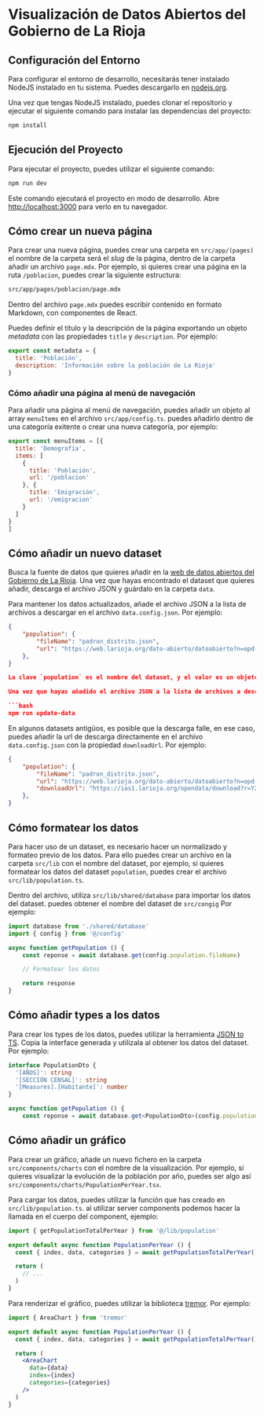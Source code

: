 # Visualización de Datos Abiertos del Gobierno de La Rioja

## Configuración del Entorno

Para configurar el entorno de desarrollo, necesitarás tener instalado NodeJS instalado en tu sistema. Puedes descargarlo en [nodejs.org](https://nodejs.org/).

Una vez que tengas NodeJS instalado, puedes clonar el repositorio y ejecutar el siguiente comando para instalar las dependencias del proyecto:

```bash
npm install
```

## Ejecución del Proyecto
  
Para ejecutar el proyecto, puedes utilizar el siguiente comando:

```bash
npm run dev
```

Este comando ejecutará el proyecto en modo de desarrollo. Abre [http://localhost:3000](http://localhost:3000) para verlo en tu navegador.

## Cómo crear un nueva página

Para crear una nueva página, puedes crear una carpeta en `src/app/(pages)`  el nombre de la carpeta será el *slug* de la página, dentro de la carpeta añadir un archivo `page.mdx`. Por ejemplo, si quieres crear una página en la ruta `/poblacion`, puedes crear la siguiente estructura:

```bash
src/app/pages/poblacion/page.mdx
```

Dentro del archivo `page.mdx` puedes escribir contenido en formato Markdown, con componentes de React. 

Puedes definir el título y la descripción de la página exportando un objeto *metadata* con las propiedades `title` y `description`. Por ejemplo:

```jsx
export const metadata = {
  title: 'Población',
  description: 'Información sobre la población de La Rioja'
}
```

### Cómo añadir una página al menú de navegación

Para añadir una página al menú de navegación, puedes añadir un objeto al array `menuItems` en el archivo `src/app/config.ts`. puedes añadirlo dentro de una categoría exitente o crear una nueva categoría, por ejemplo:

```jsx
export const menuItems = [{
  title: 'Demografía',
  items: [
    {
      title: 'Población',
      url: '/poblacion'
    }, {
      title: 'Emigración',
      url: '/emigracion'
    }
  ]
}
]
```

## Cómo añadir un nuevo dataset

Busca la fuente de datos que quieres añadir en la [web de datos abiertos del Gobierno de La Rioja](https://web.larioja.org/dato-abierto). Una vez que hayas encontrado el dataset que quieres añadir, descarga el archivo JSON y guárdalo en la carpeta `data`.

Para mantener los datos actualizados, añade el archivo JSON a la lista de archivos a descargar en el archivo `data.config.json`. Por ejemplo:

```json
{
    "population": {
        "fileName": "padron_distrito.json",
        "url": "https://web.larioja.org/dato-abierto/datoabierto?n=opd-66"
    },
}

La clave `population` es el nombre del dataset, y el valor es un objeto con las propiedades `fileName` y `url`. `fileName` es el nombre del archivo JSON que has descargado, y `url` es la URL de la fuente de datos.

Una vez que hayas añadido el archivo JSON a la lista de archivos a descargar, puedes ejecutar el siguiente comando para confirmar que los datos se descargan correctamente:

```bash
npm run update-data
```

En algunos datasets antigüos, es posible que la descarga falle, en ese caso, puedes añadir la url de descarga directamente en el archivo `data.config.json` con la propiedad `downloadUrl`. Por ejemplo:

```json
{
    "population": {
        "fileName": "padron_distrito.json",
        "url": "https://web.larioja.org/dato-abierto/datoabierto?n=opd-66",
        "downloadUrl": "https://ias1.larioja.org/opendata/download?r=Y2Q9MzU1fGNmPTA0"
    },
}
```

## Cómo formatear los datos

Para hacer uso de un dataset, es necesario hacer un normalizado y formateo previo de los datos. Para ello puedes crear un archivo en la carpeta `src/lib` con el nombre del dataset, por ejemplo, si quieres formatear los datos del dataset `population`, puedes crear el archivo `src/lib/population.ts`.

Dentro del archivo, utiliza `src/lib/shared/database` para importar los datos del dataset. puedes obtener el nombre del dataset de `src/congig` Por ejemplo:

```typescript 
import database from './shared/database'
import { config } from '@/config'

async function getPopulation () {
    const reponse = await database.get(config.population.fileName)

    // Formatear los datos

    return response
}
```

## Cómo añadir types a los datos

Para crear los types de los datos, puedes utilizar la herramienta [JSON to TS](https://transform.tools/json-to-typescript). Copia la interface generada y utilizala al obtener los datos del dataset. Por ejemplo:

```typescript
interface PopulationDto {
  '[AÑOS]': string
  '[SECCIÓN CENSAL]': string
  '[Measures].[Habitante]': number
}

async function getPopulation () {
    const reponse = await database.get<PopulationDto>(config.population.fileName)
```

## Cómo añadir un gráfico

Para crear un gráfico, añade un nuevo fichero en la carpeta `src/components/charts` con el nombre de la visualización. Por ejemplo, si quieres visualizar la evolución de la población por año, puedes ser algo así `src/components/charts/PopulationPerYear.tsx`.

Para cargar los datos, puedes utilizar la función que has creado en `src/lib/population.ts`. al utilizar server components podemos hacer la llamada en el cuerpo del component, ejemplo:

```jsx
import { getPopulationTotalPerYear } from '@/lib/population'

export default async function PopulationPerYear () {
  const { index, data, categories } = await getPopulationTotalPerYear()

  return (
    // ...
  )
}
```

Para renderizar el gráfico, puedes utilizar la biblioteca [tremor](https://www.tremor.so/docs/visualizations/area-chart). Por ejemplo:

```jsx
import { AreaChart } from 'tremor'

export default async function PopulationPerYear () {
  const { index, data, categories } = await getPopulationTotalPerYear()

  return (
    <AreaChart
      data={data}
      index={index}
      categories={categories}
    />
  )
}
```